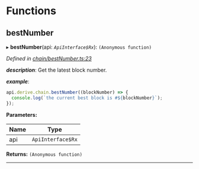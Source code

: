 

# Functions

<a id="bestnumber"></a>

##  bestNumber

▸ **bestNumber**(api: *`ApiInterface$Rx`*): `(Anonymous function)`

*Defined in [chain/bestNumber.ts:23](https://github.com/polkadot-js/api/blob/21fae09/packages/api-derive/src/chain/bestNumber.ts#L23)*

*__description__*: Get the latest block number.

*__example__*:   

```javascript
api.derive.chain.bestNumber((blockNumber) => {
  console.log(`the current best block is #${blockNumber}`);
});
```

**Parameters:**

| Name | Type |
| ------ | ------ |
| api | `ApiInterface$Rx` |

**Returns:** `(Anonymous function)`

___

